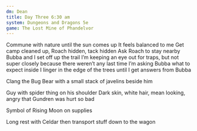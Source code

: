 ```yaml
---
dm: Dean
title: Day Three 6:30 am
system: Dungeons and Dragons 5e
game: The Lost Mine of Phandelvor
---
```


Commune with nature until the sun comes up
It feels balanced to me
Get camp cleaned up, Roach hidden, tack hidden
Ask Roach to stay nearby
Bubba and I set off up the trail
I’m keeping an eye out for traps, but not super closely because there weren’t any last time
I’m asking Bubba what to expect inside
I linger in the edge of the trees until I get answers from Bubba

Clang the Bug Bear with a small stack of javelins beside him

Guy with spider thing on his shoulder
Dark skin, white hair, mean looking, angry that Gundren was hurt so bad

Symbol of Rising Moon on supplies

Long rest with Celdar then transport stuff down to the wagon
